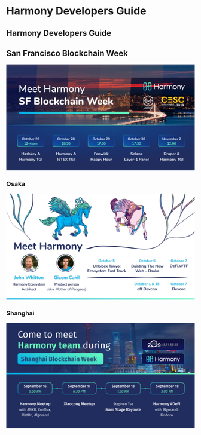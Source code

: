# Harmony Developers Guide

## Harmony Developers Guide

## San Francisco Blockchain Week

![Harmony @ San Francisco Blockchain Week ](.gitbook/assets/sf-blockchain-week.jpg)

### Osaka

![Harmony in Osaka](.gitbook/assets/devcon5.jpg)

### Shanghai

![Harmony in Shanghai](.gitbook/assets/harmonyshanghai-1.jpg)

